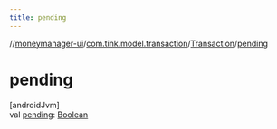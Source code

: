 ```yaml
---
title: pending
---
```

//[moneymanager-ui](../../../index.html)/[com.tink.model.transaction](../index.html)/[Transaction](index.html)/[pending](pending.html)



# pending



[androidJvm]\
val [pending](pending.html): [Boolean](https://kotlinlang.org/api/latest/jvm/stdlib/kotlin/-boolean/index.html)




